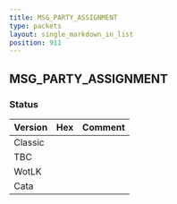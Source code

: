 ```yaml
---
title: MSG_PARTY_ASSIGNMENT
type: packets
layout: single_markdown_in_list
position: 911
---
```


## MSG_PARTY_ASSIGNMENT

### Status

Version | Hex | Comment
---------- | ---------- | ---------- 
Classic |  |  
TBC |  |  
WotLK |  |  
Cata |  |  
